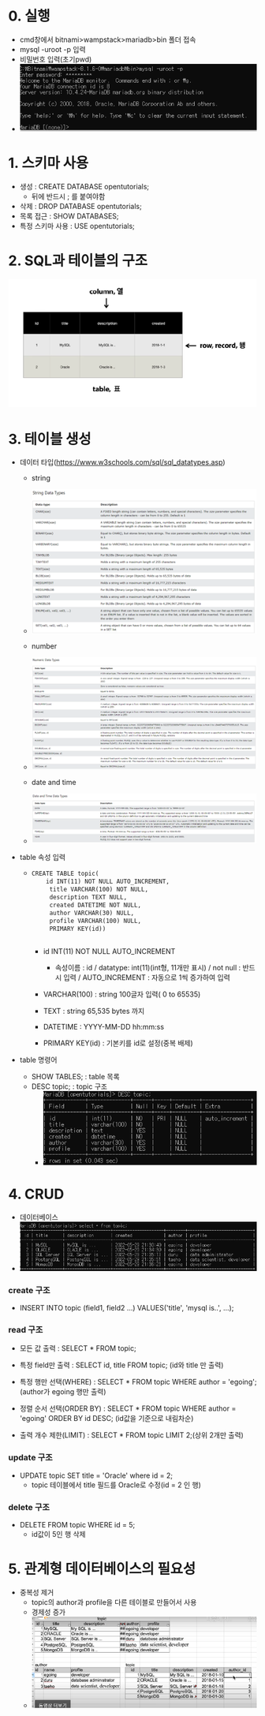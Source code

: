 # 0. 실행

- cmd창에서 bitnami>wampstack>mariadb>bin 폴더 접속
- mysql -uroot -p 입력
- 비밀번호 입력(초기pwd)
- ![image-20220528193939381](../images/2022-05-28-mySQL/image-20220528193939381.png)



# 1. 스키마 사용

- 생성 : CREATE DATABASE opentutorials;
  - 뒤에 반드시 ; 를 붙여야함
- 삭제 : DROP DATABASE opentutorials;
- 목록 접근 : SHOW DATABASES;
- 특정 스키마 사용 : USE opentutorials;



# 2. SQL과 테이블의 구조

![image-20220528203356999](../images/2022-05-28-mySQL/image-20220528203356999.png)



# 3. 테이블 생성

- 데이터 타입(https://www.w3schools.com/sql/sql_datatypes.asp)

  - string
  - ![image-20220528204144208](../images/2022-05-28-mySQL/image-20220528204144208.png)

  - number
  - ![image-20220528204220779](../images/2022-05-28-mySQL/image-20220528204220779.png)

  - date and time 
  - ![image-20220528204255828](../images/2022-05-28-mySQL/image-20220528204255828.png)

- table 속성 입력

  - ```mysql
    CREATE TABLE topic(
        id INT(11) NOT NULL AUTO_INCREMENT,
         title VARCHAR(100) NOT NULL,
         description TEXT NULL,
         created DATETIME NOT NULL,
         author VARCHAR(30) NULL,
         profile VARCHAR(100) NULL,
         PRIMARY KEY(id))
        
    ```

    - id INT(11) NOT NULL AUTO_INCREMENT 
      - 속성이름 : id / datatype: int(11)(int형, 11개만 표시) / not null : 반드시 입력 / AUTO_INCREMENT : 자동으로 1씩 증가하여 입력

    - VARCHAR(100) : string 100글자 입력( 0 to 65535)
    - TEXT : string 65,535 bytes 까지
    - DATETIME :  YYYY-MM-DD hh:mm:ss
    - PRIMARY KEY(id) : 기본키를 id로 설정(중복 배제)

- table 명령어

  - SHOW TABLES; : table 목록
  - DESC topic; : topic 구조
    - ![image-20220529212807551](../images/2022-05-28-mySQL/image-20220529212807551.png)



# 4. CRUD

- 데이터베이스
- ![image-20220529214251672](../images/2022-05-28-mySQL/image-20220529214251672.png)



### create 구조

- INSERT INTO topic (field1, field2 ...) VALUES('title', 'mysql is..', ...);

### read 구조

- 모든 값 출력 : SELECT * FROM topic;
- 특정 field만 출력 : SELECT id, title FROM topic; (id와 title 만 출력)
- 특정 행만 선택(WHERE) : SELECT * FROM topic WHERE author = 'egoing'; (author가 egoing 행만 출력)

- 정렬 순서 선택(ORDER BY) : SELECT * FROM topic WHERE author = 'egoing' ORDER BY id DESC; (id값을 기준으로 내림차순)
- 출력 개수 제한(LIMIT) : SELECT * FROM topic LIMIT 2;(상위 2개만 출력)

### update 구조

- UPDATE topic SET title = 'Oracle' where id = 2;
  - topic 테이블에서 title 필드를 Oracle로 수정(id = 2 인 행)



### delete 구조

- DELETE FROM topic WHERE id = 5;
  - id값이 5인 행 삭제



# 5. 관계형 데이터베이스의 필요성

- 중복성 제거
  - topic의 author과 profile을 다른 테이블로 만들어서 사용
  - 경제성 증가
  - ![image-20220603235252831](../images/2022-05-28-mySQL/image-20220603235252831.png)